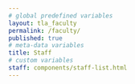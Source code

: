 ```yaml
---
# global predefined variables
layout: tla_faculty
permalink: /faculty/
published: true
# meta-data variables
title: Staff
# custom variables
staff: components/staff-list.html
---
```


